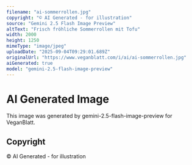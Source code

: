 ```yaml
---
filename: "ai-sommerrollen.jpg"
copyright: "© AI Generated - for illustration"
source: "Gemini 2.5 Flash Image Preview"
altText: "Frisch fröhliche Sommerrollen mit Tofu"
width: 2000
height: 1250
mimeType: "image/jpeg"
uploadDate: "2025-09-04T09:29:01.689Z"
originalUrl: "https://www.veganblatt.com/i/ai/ai-sommerrollen.jpg"
aiGenerated: true
model: "gemini-2.5-flash-image-preview"
---
```


# AI Generated Image

This image was generated by gemini-2.5-flash-image-preview for VeganBlatt.

## Copyright
© AI Generated - for illustration
